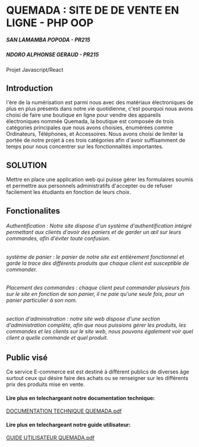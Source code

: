 # QUEMADA : SITE DE DE VENTE EN LIGNE - PHP OOP
##### SAN LAMAMBA POPODA - PR215
##### NDORO ALPHONSE GERAUD - PR215
Projet Javascript/React

## Introduction
l'ère de la numérisation est parmi nous avec des matériaux électroniques de plus en plus présents dans notre vie quotidienne, 
c'est pourquoi nous avons choisi de faire une boutique en ligne pour vendre des appareils électroniques nommée Quemada, 
la boutique est composée de trois catégories principales que nous avons choisies, énumérées comme Ordinateurs, Téléphones, et Accessoires. 
Nous avons choisi de limiter la portée de notre projet à ces trois catégories afin d'avoir suffisamment de temps pour nous concentrer sur les fonctionnalités importantes.

## SOLUTION
Mettre en place une application web qui puisse gérer les formulaires soumis et permettre aux personnels administratifs d'accepter ou de refuser facilement les étudiants en fonction de leurs choix.

## Fonctionalites
###### Authentification : Notre site dispose d'un système d'authentification intégré permettant aux clients d'avoir des paniers et de garder un œil sur leurs commandes, afin d'éviter toute confusion.
###### système de panier : le panier de notre site est entièrement fonctionnel et garde la trace des différents produits que chaque client est susceptible de commander.
###### Placement des commandes : chaque client peut commander plusieurs fois sur le site en fonction de son panier, il ne paie qu'une seule fois, pour un panier particulier à son nom.
###### section d'administration : notre site web dispose d'une section d'administration complète, afin que nous puissions gérer les produits, les commandes et les clients sur le site web, nous pouvons également voir quel client a quelle commande et quel produit.

## Public visé
Ce  service E-commerce est est destiné à différent publics   de  diverses  âge   surtout  ceux qui  désire  faire  des  achats  ou  se  renseigner sur   les  différents  prix   des  produits mise  en  vente. 


#### Lire plus en telechargeant notre documentation technique:
[DOCUMENTATION TECHNIQUE QUEMADA.pdf](https://github.com/slamamba/Quemada/files/6885515/DOCUMENTATION.TECHNIQUE.QUEMADA.pdf)

#### Lire plus en telechargeant notre guide utilisateur:
[GUIDE UTILISATEUR   QUEMADA.pdf](https://github.com/slamamba/Quemada/files/6925960/GUIDE.UTILISATEUR.QUEMADA.pdf)

